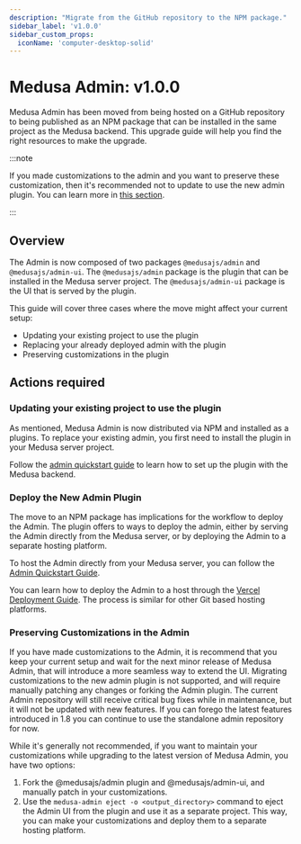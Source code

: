 ```yaml
---
description: "Migrate from the GitHub repository to the NPM package."
sidebar_label: 'v1.0.0'
sidebar_custom_props:
  iconName: 'computer-desktop-solid'
---
```


# Medusa Admin: v1.0.0

Medusa Admin has been moved from being hosted on a GitHub repository to being published as an NPM package that can be installed in the same project as the Medusa backend. This upgrade guide will help you find the right resources to make the upgrade.

:::note

If you made customizations to the admin and you want to preserve these customization, then it's recommended not to update to use the new admin plugin. You can learn more in [this section](#preserving-customizations-in-the-admin).

:::

## Overview

The Admin is now composed of two packages `@medusajs/admin` and `@medusajs/admin-ui`. The `@medusajs/admin` package is the plugin that can be installed in the Medusa server project. The `@medusajs/admin-ui` package is the UI that is served by the plugin.

This guide will cover three cases where the move might affect your current setup:

- Updating your existing project to use the plugin
- Replacing your already deployed admin with the plugin
- Preserving customizations in the plugin

## Actions required

### Updating your existing project to use the plugin

As mentioned, Medusa Admin is now distributed via NPM and installed as a plugins. To replace your existing admin, you first need to install the plugin in your Medusa server project.

Follow the [admin quickstart guide](../../admin/quickstart.mdx) to learn how to set up the plugin with the Medusa backend.

### Deploy the New Admin Plugin

The move to an NPM package has implications for the workflow to deploy the Admin. The plugin offers to ways to deploy the admin, either by serving the Admin directly from the Medusa server, or by deploying the Admin to a separate hosting platform.

To host the Admin directly from your Medusa server, you can follow the [Admin Quickstart Guide](../../admin/quickstart.mdx).

You can learn how to deploy the Admin to a host through the [Vercel Deployment Guide](../../deployments/admin/deploying-on-vercel.mdx). The process is similar for other Git based hosting platforms.

### Preserving Customizations in the Admin

If you have made customizations to the Admin, it is recommend that you keep your current setup and wait for the next minor release of Medusa Admin, that will introduce a more seamless way to extend the UI. Migrating customizations to the new admin plugin is not supported, and will require manually patching any changes or forking the Admin plugin. The current Admin repository will still receive critical bug fixes while in maintenance, but it will not be updated with new features. If you can forego the latest features introduced in 1.8 you can continue to use the standalone admin repository for now.

While it's generally not recommended, if you want to maintain your customizations while upgrading to the latest version of Medusa Admin, you have two options:

1. Fork the @medusajs/admin plugin and @medusajs/admin-ui, and manually patch in your customizations.
2. Use the `medusa-admin eject -o <output_directory>` command to eject the Admin UI from the plugin and use it as a separate project. This way, you can make your customizations and deploy them to a separate hosting platform.
